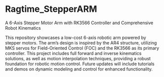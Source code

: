 # Ragtime_StepperARM
A 6-Axis Stepper Motor Arm with RK3566 Controller and Comprehensive Robot Kinematics

This repository showcases a low-cost 6-axis robotic arm powered by stepper motors. The arm’s design is inspired by the AR4 structure, utilizing MKS servos for Field-Oriented Control (FOC) and the RK3566 as its primary controller. This project includes full forward and inverse kinematics solutions, as well as motion interpolation techniques, providing a robust foundation for robotic motion control. Future updates will include tutorials and demos on dynamic modeling and control for enhanced functionality.
